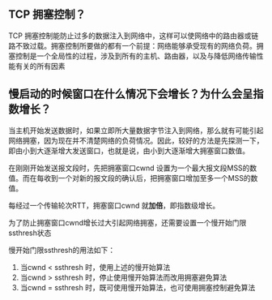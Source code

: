 ## TCP 拥塞控制？

TCP 拥塞控制能防止过多的数据注入到网络中，这样可以使网络中的路由器或链路不致过载。拥塞控制所要做的都有一个前提：网络能够承受现有的网络负荷。拥塞控制是一个全局性的过程，涉及到所有的主机、路由器，以及与降低网络传输性能有关的所有因素

## 慢启动的时候窗口在什么情况下会增长？为什么会呈指数增长？

当主机开始发送数据时，如果立即所大量数据字节注入到网络，那么就有可能引起网络拥塞，因为现在并不清楚网络的负荷情况。因此，较好的方法是先探测一下，即由小到大逐渐增大发送窗口，也就是说，由小到大逐渐增大拥塞窗口数值。

在刚刚开始发送报文段时，先把拥塞窗口cwnd 设置为一个最大报文段MSS的数值。而在每收到一个对新的报文段的确认后，把拥塞窗口增加至多一个MSS的数值。

每经过一个传输轮次RTT，拥塞窗口cwnd 就**加倍**，即指数级增长。

为了防止拥塞窗口cwnd增长过大引起网络拥塞，还需要设置一个慢开始门限ssthresh状态

慢开始门限ssthresh的用法如下： 
1. 当cwnd < ssthresh 时，使用上述的慢开始算法
2. 当cwnd > ssthresh 时，停止使用慢开始算法而改用拥塞避免算法
3. 当cwnd = ssthresh 时，既可使用慢开始算法，也可使用拥塞控制避免算法
